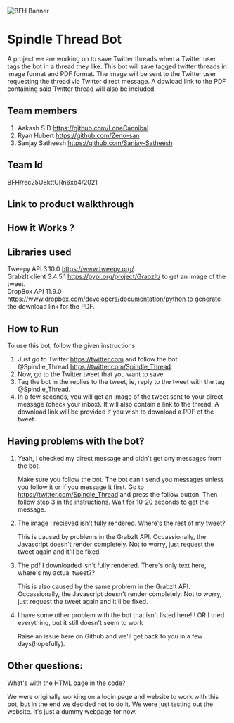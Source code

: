 ![BFH Banner](https://trello-attachments.s3.amazonaws.com/542e9c6316504d5797afbfb9/542e9c6316504d5797afbfc1/39dee8d993841943b5723510ce663233/Frame_19.png)
# Spindle Thread Bot
A project we are working on to save Twitter threads when a Twitter user tags the bot in a thread they like. This bot will save tagged twitter threads in image format and PDF format. The image will be sent to the Twitter user requesting the thread via Twitter direct message. A dowload link to the PDF containing said Twitter thread will also be included.
## Team members
1. Aakash S D https://github.com/LoneCannibal <br/>
2. Ryan Hubert https://github.com/Zeno-san <br/>
3. Sanjay Satheesh https://github.com/Sanjay-Satheesh <br/>

## Team Id
BFH/rec25U8kttURn6xb4/2021

## Link to product walkthrough

## How it Works ?

## Libraries used
Tweepy API 3.10.0 https://www.tweepy.org/. <br/>
GrabzIt client 3.4.5.1 https://pypi.org/project/GrabzIt/ to get an image of the tweet. <br/>
DropBox API 11.9.0 https://www.dropbox.com/developers/documentation/python to generate the download link for the PDF. <br/>

## How to Run

To use this bot, follow the given instructions:

1. Just go to Twitter https://twitter.com and follow the bot @Spindle_Thread https://twitter.com/Spindle_Thread.
2. Now, go to the Twitter tweet that you want to save.
3. Tag the bot in the replies to the tweet, ie, reply to the tweet with the tag @Spindle_Thread.
4. In a few seconds, you will get an image of the tweet sent to your direct message (check your inbox). It will also contain a link to the thread. A download link will be provided if you wish to download a PDF of the tweet.



## Having problems with the bot?

1. Yeah, I checked my direct message and didn't get any messages from the bot.

    Make sure you follow the bot. The bot can't send you messages unless you follow it or if you message it first. Go to https://twitter.com/Spindle_Thread and press the follow      button. Then follow step 3 in the instructions. Wait for 10-20 seconds to get the message.

2. The image I recieved isn't fully rendered. Where's the rest of my tweet?

    This is caused by problems in the GrabzIt API. Occassionally, the Javascript doesn't render completely. Not to worry, just request the tweet again and it'll be fixed.

3. The pdf I downloaded isn't fully rendered. There's only text here, where's my actual tweet??

    This is also caused by the same problem in the GrabzIt API. Occassionally, the Javascript doesn't render completely. Not to worry, just request the tweet again and it'll be fixed.

4. I have some other problem with the bot that isn't listed here!!! OR I tried everything, but it still doesn't seem to work

    Raise an issue here on Github and we'll get back to you in a few days(hopefully).
    
## Other questions:

What's with the HTML page in the code?

We were originally working on a login page and website to work with this bot, but in the end we decided not to do it. We were just testing out the website. It's just a dummy webpage for now.
